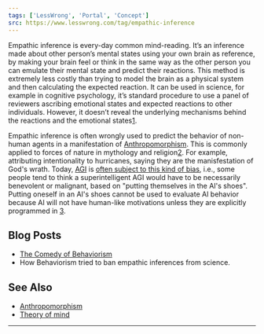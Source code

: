 ```yaml
---
tags: ['LessWrong', 'Portal', 'Concept']
src: https://www.lesswrong.com/tag/empathic-inference
---
```


Empathic inference is every-day common mind-reading. It’s an inference made about other person’s mental states using your own brain as reference, by making your brain feel or think in the same way as the other person you can emulate their mental state and predict their reactions. This method is extremely less costly than trying to model the brain as a physical system and then calculating the expected reaction. It can be used in science, for example in cognitive psychology, it’s standard procedure to use a panel of reviewers ascribing emotional states and expected reactions to other individuals. However, it doesn’t reveal the underlying mechanisms behind the reactions and the emotional states[1](http://lesswrong.com/lw/sr/the_comedy_of_behaviorism/).

Empathic inference is often wrongly used to predict the behavior of non-human agents in a manifestation of [Anthropomorphism](https://www.lesswrong.com/tag/anthropomorphism). This is commonly applied to forces of nature in mythology and religion[2](http://en.wikipedia.org/wiki/Anthropomorphism#In_religion_and_mythology). For example, attributing intentionality to hurricanes, saying they are the manisfestation of God's wrath. Today, [AGI](https://wiki.lesswrong.com/wiki/AGI) is [often subject to this kind of bias](http://lesswrong.com/lw/tf/dreams_of_ai_design/), i.e., some people tend to think a superintelligent AGI would have to be necessarily benevolent or malignant, based on "putting themselves in the AI's shoes". Putting oneself in an AI's shoes cannot be used to evaluate AI behavior because AI will not have human-like motivations unless they are explicitly programmed in [3](http://www.nickbostrom.com/superintelligentwill.pdf).

## Blog Posts
- [The Comedy of Behaviorism](http://lesswrong.com/lw/sr/the_comedy_of_behaviorism/)
-  How Behaviorism tried to ban empathic inferences from science.

## See Also
- [Anthropomorphism](https://www.lesswrong.com/tag/anthropomorphism)
- [Theory of mind](https://en.wikipedia.org/wiki/Theory_of_mind)





---

